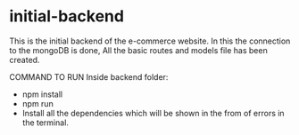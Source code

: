 # initial-backend
This is the initial backend of the e-commerce website. In this the connection to the mongoDB is done, All the basic routes and models file has been created.

COMMAND TO RUN 
Inside backend folder: 
* npm install
* npm run
* Install all the dependencies which will be shown in the from of errors in the terminal.
